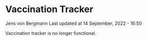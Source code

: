 Vaccination Tracker
================
Jens von Bergmann
Last updated at 14 September, 2022 - 16:50

Vaccination tracker is no longer functional.
